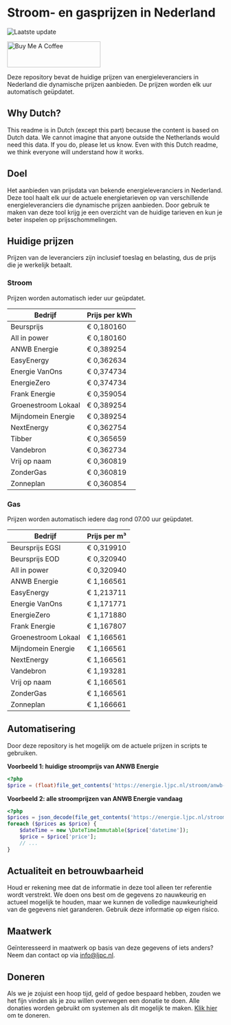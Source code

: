 # Stroom- en gasprijzen in Nederland

![Laatste update](https://img.shields.io/badge/laatste%20update-2025--09--09%2018%3A00%20CET-brightgreen)

<a href="https://www.buymeacoffee.com/Lars-" target="_blank"><img src="https://cdn.buymeacoffee.com/buttons/v2/default-orange.png" alt="Buy Me A Coffee" height="60" style="height: 60px !important;width: 217px !important;" ></a>

Deze repository bevat de huidige prijzen van energieleveranciers in Nederland die dynamische prijzen aanbieden. De prijzen worden elk uur automatisch geüpdatet.

## Why Dutch?

This readme is in Dutch (except this part) because the content is based on Dutch data. We cannot imagine that anyone outside the Netherlands would need this data. If you do, please let us know. Even with this Dutch readme, we think
everyone will understand how it works.

## Doel

Het aanbieden van prijsdata van bekende energieleveranciers in Nederland. Deze tool haalt elk uur de actuele energietarieven op van verschillende energieleveranciers die dynamische prijzen aanbieden. Door gebruik te maken van deze tool
krijg je een overzicht van de huidige tarieven en kun je beter inspelen op prijsschommelingen.

## Huidige prijzen

Prijzen van de leveranciers zijn inclusief toeslag en belasting, dus de prijs die je werkelijk betaalt.

### Stroom

Prijzen worden automatisch ieder uur geüpdatet.

 Bedrijf | Prijs per kWh 
---------|---------------
Beursprijs | € 0,180160
All in power | € 0,180160
ANWB Energie | € 0,389254
EasyEnergy | € 0,362634
Energie VanOns | € 0,374734
EnergieZero | € 0,374734
Frank Energie | € 0,359054
Groenestroom Lokaal | € 0,389254
Mijndomein Energie | € 0,389254
NextEnergy | € 0,362754
Tibber | € 0,365659
Vandebron | € 0,362734
Vrij op naam | € 0,360819
ZonderGas | € 0,360819
Zonneplan | € 0,360854


### Gas

Prijzen worden automatisch iedere dag rond 07.00 uur geüpdatet.

 Bedrijf | Prijs per m³ 
---------|--------------
Beursprijs EGSI | € 0,319910
Beursprijs EOD | € 0,320940
All in power | € 0,320940
ANWB Energie | € 1,166561
EasyEnergy | € 1,213711
Energie VanOns | € 1,171771
EnergieZero | € 1,171880
Frank Energie | € 1,167807
Groenestroom Lokaal | € 1,166561
Mijndomein Energie | € 1,166561
NextEnergy | € 1,166561
Vandebron | € 1,193281
Vrij op naam | € 1,166561
ZonderGas | € 1,166561
Zonneplan | € 1,166661


## Automatisering

Door deze repository is het mogelijk om de actuele prijzen in scripts te gebruiken.

**Voorbeeld 1: huidige stroomprijs van ANWB Energie**

```php
<?php
$price = (float)file_get_contents('https://energie.ljpc.nl/stroom/anwb-energie-nu.txt');

```

**Voorbeeld 2: alle stroomprijzen van ANWB Energie vandaag**

```php
<?php
$prices = json_decode(file_get_contents('https://energie.ljpc.nl/stroom/all-in-power-vandaag.json'),true);
foreach ($prices as $price) {
    $dateTime = new \DateTimeImmutable($price['datetime']);
    $price = $price['price'];
    // ...
}
```

## Actualiteit en betrouwbaarheid

Houd er rekening mee dat de informatie in deze tool alleen ter referentie wordt verstrekt. We doen ons best om de gegevens zo nauwkeurig en actueel mogelijk te houden, maar we kunnen de volledige nauwkeurigheid van de gegevens niet
garanderen. Gebruik deze informatie op eigen risico.

## Maatwerk

Geïnteresseerd in maatwerk op basis van deze gegevens of iets anders? Neem dan contact op
via [info@ljpc.nl](mailto:info@ljpc.nl?subject=Energie%20prijzen).

## Doneren

Als we je zojuist een hoop tijd, geld of gedoe bespaard hebben, zouden we het fijn vinden als je zou willen overwegen een
donatie te doen. Alle donaties worden gebruikt om systemen als dit mogelijk te
maken. [Klik hier](https://www.buymeacoffee.com/Lars-) om te doneren.
